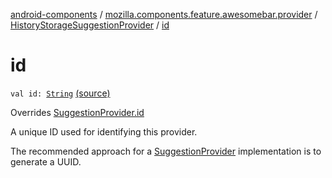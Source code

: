 [android-components](../../index.md) / [mozilla.components.feature.awesomebar.provider](../index.md) / [HistoryStorageSuggestionProvider](index.md) / [id](./id.md)

# id

`val id: `[`String`](https://kotlinlang.org/api/latest/jvm/stdlib/kotlin/-string/index.html) [(source)](https://github.com/mozilla-mobile/android-components/blob/master/components/feature/awesomebar/src/main/java/mozilla/components/feature/awesomebar/provider/HistoryStorageSuggestionProvider.kt#L38)

Overrides [SuggestionProvider.id](../../mozilla.components.concept.awesomebar/-awesome-bar/-suggestion-provider/id.md)

A unique ID used for identifying this provider.

The recommended approach for a [SuggestionProvider](../../mozilla.components.concept.awesomebar/-awesome-bar/-suggestion-provider/index.md) implementation is to generate a UUID.

